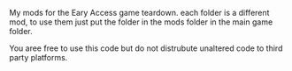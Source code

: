 My mods for the Eary Access game teardown. each folder is a different mod, to use them just put the folder in the mods folder in the main game folder.

You aree free to use this code but do not distrubute unaltered code to third party platforms.
